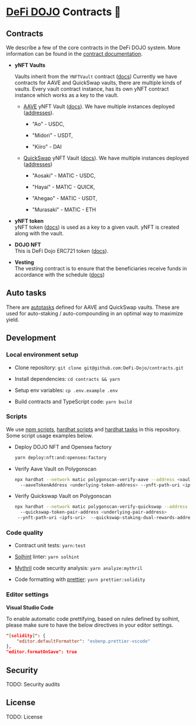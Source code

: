 # [DeFi DOJO](https://defidojo.io) Contracts 📑

## Contracts

We describe a few of the core contracts in the DeFi DOJO system. More information can be found in the [contract documentation](docs/).

- **yNFT Vaults**

  Vaults inherit from the `YNFTVault` contract ([docs](docs/yNFTVaults/YNFTVault.md))
  Currently we have contracts for AAVE and QuickSwap vaults, there are multiple kinds of vaults. Every vault contract instance, has its own yNFT contract instance which works as a key to the vault.

  - [AAVE](https://aave.com/) yNFT Vault ([docs](docs/yNFTVaults/AaveYNFTVault.md)). We have multiple instances deployed ([addresses](consts/deployed/vaults-aave.json)).

    - "Ao" - USDC,

    - "Midori" - USDT,

    - "Kiiro" - DAI

  - [QuickSwap](https://quickswap.exchange/) yNFT Vault ([docs](docs/yNFTVaults/QuickswapYNFTVault.md)). We have multiple instances deployed ([addresses](consts/deployed/vaults-quickswap.json))

    - "Aosaki" - MATIC - USDC,

    - "Hayai" - MATIC - QUICK,

    - "Ahegao" - MATIC - USDT,

    - "Murasaki" - MATIC - ETH

- **yNFT token**  
  yNFT token ([docs](docs/yNFTVaults/YNFT.md)) is used as a key to a given vault. yNFT is created along with the vault.

- **DOJO NFT**  
  This is DeFi Dojo ERC721 token ([docs](docs/nft/DojoNFT.md)).

- **Vesting**  
  The vesting contract is to ensure that the beneficiaries receive funds in accordance with the schedule ([docs](docs/vesting))

## Auto tasks

There are [autotasks](https://docs.openzeppelin.com/defender/autotasks) defined for AAVE and QuickSwap vaults. These are used for auto-staking / auto-compounding in an optimal way to maximize yield.

## Development

### Local environment setup

- Clone repository:
  `git clone git@github.com:DeFi-Dojo/contracts.git`

- Install dependencies:
  `cd contracts && yarn`

- Setup env variables:
  `cp .env.example .env`

- Build contracts and TypeScript code:
  `yarn build`

### Scripts

We use [npm scripts](https://docs.npmjs.com/cli/v8/using-npm/scripts), [hardhat scripts](https://hardhat.org/guides/scripts.html) and [hardhat tasks](https://hardhat.org/guides/create-task.html) in this repository. Some script usage examples below.

- Deploy DOJO NFT and Opensea factory

  ```bash
  yarn deploy:nft:and:opensea:factory
  ```

- Verify Aave Vault on Polygonscan

  ```bash
  npx hardhat --network matic polygonscan-verify-aave --address <vault-address>
    --aaveTokenAddress <underlying-token-address> --ynft-path-uri <ipfs-uri>
  ```

- Verify Quickswap Vault on Polygonscan

  ```bash
  npx hardhat --network matic polygonscan-verify-quickswap --address <vault-address>
    --quickswap-token-pair-address <underlying-pair-address>
   --ynft-path-uri <ipfs-uri>  --quickswap-staking-dual-rewards-address <dual-rewards-address-for-pair>
  ```

### Code quality

- Contract unit tests: `yarn:test`

- [Solhint](https://protofire.github.io/solhint/) linter: `yarn solhint`

- [Mythril](https://github.com/ConsenSys/mythril) code security analysis: `yarn analyze:mythril`

- Code formatting with [prettier](https://github.com/prettier/prettier): `yarn prettier:solidity`

### Editor settings

**Visual Studio Code**

To enable automatic code prettifying, based on rules defined by solhint, please make sure to have the below directives in your editor settings.

```json
"[solidity]": {
    "editor.defaultFormatter": "esbenp.prettier-vscode"
},
"editor.formatOnSave": true
```

## Security

TODO: Security audits

## License

TODO: License

